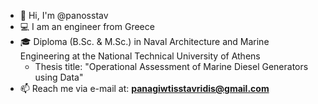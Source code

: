 - 👋 Hi, I'm @panosstav
- 💻 I am an engineer from Greece
- 🎓 Diploma (B.Sc. & M.Sc.) in Naval Architecture and Marine Engineering at the National Technical University of Athens
  * Thesis title: "Operational Assessment of Marine Diesel Generators using Data"
- 📫 Reach me via e-mail at: **panagiwtisstavridis@gmail.com**
